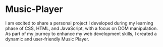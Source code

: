 # Music-Player
I am excited to share a personal project I developed during my learning phase of CSS, HTML, and JavaScript, with a focus on DOM manipulation. As part of my journey to enhance my web development skills, I created a dynamic and user-friendly Music Player.
